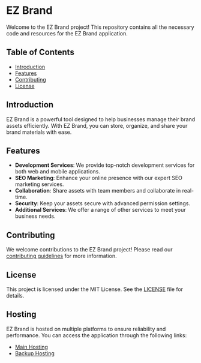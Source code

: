 # EZ Brand

Welcome to the EZ Brand project! This repository contains all the necessary code and resources for the EZ Brand application.

## Table of Contents

- [Introduction](#introduction)
- [Features](#features)
- [Contributing](#contributing)
- [License](#license)

## Introduction

EZ Brand is a powerful tool designed to help businesses manage their brand assets efficiently. With EZ Brand, you can store, organize, and share your brand materials with ease.

## Features

- **Development Services**: We provide top-notch development services for both web and mobile applications.
- **SEO Marketing**: Enhance your online presence with our expert SEO marketing services.
- **Collaboration**: Share assets with team members and collaborate in real-time.
- **Security**: Keep your assets secure with advanced permission settings.
- **Additional Services**: We offer a range of other services to meet your business needs.

## Contributing

We welcome contributions to the EZ Brand project! Please read our [contributing guidelines](CONTRIBUTING.md) for more information.

## License

This project is licensed under the MIT License. See the [LICENSE](LICENSE) file for details.
## Hosting

EZ Brand is hosted on multiple platforms to ensure reliability and performance. You can access the application through the following links:

- [Main Hosting](https://ezbrandbuilders.com)
- [Backup Hosting](https://ezbrandbuilders.netlify.app)